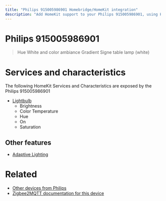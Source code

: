 ```yaml
---
title: "Philips 915005986901 Homebridge/HomeKit integration"
description: "Add HomeKit support to your Philips 915005986901, using Homebridge, Zigbee2MQTT and homebridge-z2m."
---
```

<!---
This file has been GENERATED using src/docgen/docgen.ts
DO NOT EDIT THIS FILE MANUALLY!
-->
# Philips 915005986901
> Hue White and color ambiance Gradient Signe table lamp (white)


# Services and characteristics
The following HomeKit Services and Characteristics are exposed by
the Philips 915005986901

* [Lightbulb](../../light.md)
  * Brightness
  * Color Temperature
  * Hue
  * On
  * Saturation

## Other features
* [Adaptive Lighting](../../light.md)

# Related
* [Other devices from Philips](../index.md#philips)
* [Zigbee2MQTT documentation for this device](https://www.zigbee2mqtt.io/devices/915005986901.html)